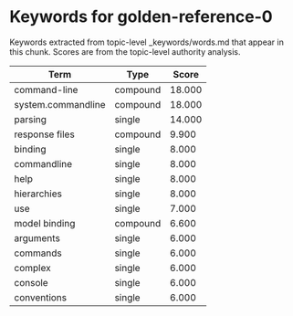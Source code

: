 # Keywords for golden-reference-0

Keywords extracted from topic-level _keywords/words.md that appear in this chunk.
Scores are from the topic-level authority analysis.

| Term | Type | Score |
|------|------|-------|
| command-line | compound | 18.000 |
| system.commandline | compound | 18.000 |
| parsing | single | 14.000 |
| response files | compound | 9.900 |
| binding | single | 8.000 |
| commandline | single | 8.000 |
| help | single | 8.000 |
| hierarchies | single | 8.000 |
| use | single | 7.000 |
| model binding | compound | 6.600 |
| arguments | single | 6.000 |
| commands | single | 6.000 |
| complex | single | 6.000 |
| console | single | 6.000 |
| conventions | single | 6.000 |
